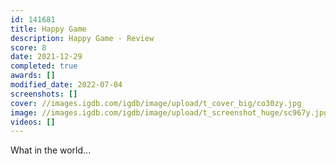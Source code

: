 ```yaml
---
id: 141681
title: Happy Game
description: Happy Game - Review
score: 8
date: 2021-12-29
completed: true
awards: []
modified_date: 2022-07-04
screenshots: []
cover: //images.igdb.com/igdb/image/upload/t_cover_big/co30zy.jpg
image: //images.igdb.com/igdb/image/upload/t_screenshot_huge/sc967y.jpg
videos: []
---
```

What in the world...